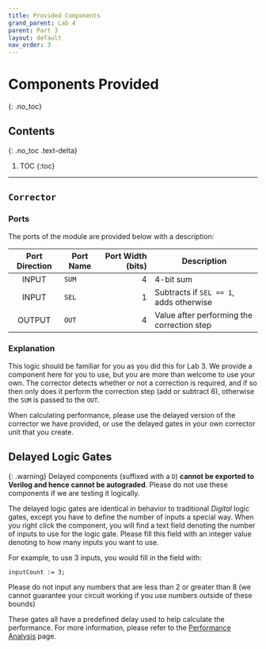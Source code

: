 ```yaml
---
title: Provided Components
grand_parent: Lab 4
parent: Part 3
layout: default
nav_order: 3
---
```


# Components Provided
{: .no_toc}

## Contents
{: .no_toc .text-delta}

1. TOC
{:toc}

---

## `Corrector`

### Ports 

The ports of the module are provided below with a description:

| Port Direction | Port Name       | Port Width (bits) | Description                                |
|:--------------:|-----------------|------------------:|--------------------------------------------|
|      INPUT     | `SUM`           |                 4 | 4-bit sum                                  |
|      INPUT     | `SEL`           |                 1 | Subtracts if `SEL == 1`, adds otherwise    |
|     OUTPUT     | `OUT`           |                 4 | Value after performing the correction step |

### Explanation

This logic should be familiar for you as you did this for Lab 3.
We provide a component here for you to use, but you are more than welcome to use your own.
The corrector detects whether or not a correction is required, and if so then only does it perform the correction step (add or subtract 6), otherwise the `SUM` is passed to the `OUT`.

When calculating performance, please use the delayed version of the corrector we have provided, or use the delayed gates in your own corrector unit that you create.


## Delayed Logic Gates

{: .warning}
Delayed components (suffixed with a `D`) **cannot be exported to Verilog and hence cannot be autograded**.
Please do not use these components if we are testing it logically.

The delayed logic gates are identical in behavior to traditional *Digital* logic gates, except you have to define the number of inputs a special way.
When you right click the component, you will find a text field denoting the number of inputs to use for the logic gate.
Please fill this field with an integer value denoting to how many inputs you want to use.

For example, to use 3 inputs, you would fill in the field with:

```
inputCount := 3;
```

Please do not input any numbers that are less than 2 or greater than 8 (we cannot guarantee your circuit working if you use numbers outside of these bounds)

These gates all have a predefined delay used to help calculate the performance.
For more information, please refer to the [Performance Analysis](https://cse140l.github.io/fa24-labs/docs/lab4/part3/delay) page.
